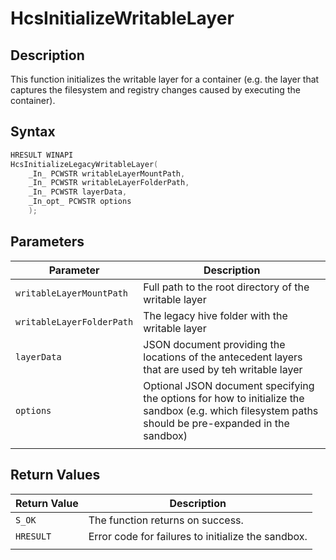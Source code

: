 # HcsInitializeWritableLayer

## Description

This function initializes the writable layer for a container (e.g. the layer that captures the filesystem and registry changes caused by executing the container).

## Syntax

```cpp
HRESULT WINAPI
HcsInitializeLegacyWritableLayer(
    _In_ PCWSTR writableLayerMountPath,
    _In_ PCWSTR writableLayerFolderPath,
    _In_ PCWSTR layerData,
    _In_opt_ PCWSTR options
    );

```

## Parameters

|Parameter     |Description|
|---|---|
|`writableLayerMountPath`| Full path to the root directory of the writable layer|
|`writableLayerFolderPath`| The legacy hive folder with the writable layer|
|`layerData`| JSON document providing the locations of the antecedent layers that are used by teh writable layer|
|`options`| Optional JSON document specifying the options for how to initialize the sandbox (e.g. which filesystem paths should be pre-expanded in the sandbox)|
|    |    |

## Return Values

|Return Value     |Description|
|---|---|
|`S_OK` | The function returns on success.|
|`HRESULT` | Error code for failures to initialize the sandbox.|
|    |    |
